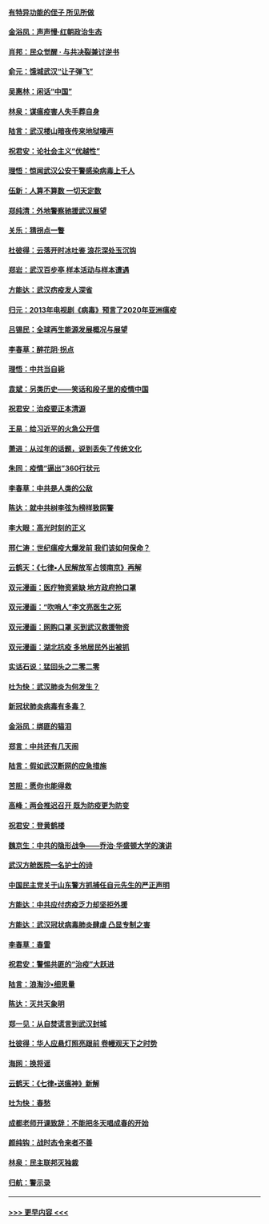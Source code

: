 #### [有特异功能的侄子 所见所做](../pages/nsc993/n11901154.md?t=02280702) 
#### [金浴凤：声声慢‧红朝政治生态](../pages/nsc993/n11899553.md?t=02280702) 
#### [肖邦：民众觉醒 · 与共决裂兼讨逆书](../pages/nsc993/n11898435.md?t=02280702) 
#### [俞元：饿城武汉“让子弹飞”](../pages/nsc993/n11898344.md?t=02280702) 
#### [吴惠林：闲话“中国”](../pages/nsc993/n11898182.md?t=02280702) 
#### [林泉：谋瘟疫害人失手葬自身](../pages/nsc993/n11897892.md?t=02280702) 
#### [陆言：武汉楼山暗夜传来地狱嚎声](../pages/nsc993/n11897033.md?t=02280702) 
#### [祝君安：论社会主义“优越性”](../pages/nsc993/n11897005.md?t=02280702) 
#### [理悟：惊闻武汉公安干警感染病毒上千人](../pages/nsc993/n11896947.md?t=02280702) 
#### [伍新：人算不算数 一切天定数](../pages/nsc993/n11893372.md?t=02280702) 
#### [郑纯清：外地警察驰援武汉展望](../pages/nsc993/n11893115.md?t=02280702) 
#### [关乐：猜拐点一瞥](../pages/nsc993/n11893020.md?t=02280702) 
#### [杜彼得：云落开时冰吐鉴 浪花深处玉沉钩](../pages/nsc993/n11892107.md?t=02280702) 
#### [郑岩：武汉百步亭 样本活动与样本遭遇](../pages/nsc993/n11892310.md?t=02280702) 
#### [方能达：武汉疠疫发人深省](../pages/nsc993/n11891376.md?t=02280702) 
#### [归元：2013年电视剧《病毒》预言了2020年亚洲瘟疫](../pages/nsc993/n11891126.md?t=02280702) 
#### [吕锡民：全球再生能源发展概况与展望](../pages/nsc993/n11890613.md?t=02280702) 
#### [李春草：醉花阴·拐点](../pages/nsc993/n11890567.md?t=02280702) 
#### [理悟：中共当自毙](../pages/nsc993/n11890559.md?t=02280702) 
#### [袁斌：另类历史——笑话和段子里的疫情中国](../pages/nsc993/n11889243.md?t=02280702) 
#### [祝君安：治疫要正本清源](../pages/nsc993/n11889085.md?t=02280702) 
#### [王易：给习近平的火急公开信](../pages/nsc993/n11888225.md?t=02280702) 
#### [萧进：从过年的话题，说到丢失了传统文化](../pages/nsc993/n11887732.md?t=02280702) 
#### [朱同：疫情“逼出”360行状元](../pages/nsc993/n11887678.md?t=02280702) 
#### [李春草：中共是人类的公敌](../pages/nsc993/n11887656.md?t=02280702) 
#### [陈达：就中共树李弦为榜样致网警](../pages/nsc993/n11887625.md?t=02280702) 
#### [李大眼：高光时刻的正义](../pages/nsc993/n11887585.md?t=02280702) 
#### [邢仁涛：世纪瘟疫大爆发前 我们该如何保命？](../pages/nsc993/n11887535.md?t=02280702) 
#### [云鹤天：《七律▪人民解放军占领南京》再解](../pages/nsc993/n11887524.md?t=02280702) 
#### [双元漫画：医疗物资紧缺 地方政府抢口罩](../pages/nsc993/n11884744.md?t=02280702) 
#### [双元漫画：“吹哨人”李文亮医生之死](../pages/nsc993/n11884705.md?t=02280702) 
#### [双元漫画：网购口罩 买到武汉救援物资](../pages/nsc993/n11884670.md?t=02280702) 
#### [双元漫画：湖北抗疫 多地居民外出被抓](../pages/nsc993/n11884643.md?t=02280702) 
#### [实话石说：猛回头之二零二零](../pages/nsc993/n11883968.md?t=02280702) 
#### [吐为快：武汉肺炎为何发生？](../pages/nsc993/n11882180.md?t=02280702) 
#### [新冠状肺炎病毒有多毒？](../pages/nsc993/n11881790.md?t=02280702) 
#### [金浴凤：绑匪的猫泪](../pages/nsc993/n11880664.md?t=02280702) 
#### [郑言：中共还有几天闹](../pages/nsc993/n11880645.md?t=02280702) 
#### [陆言：假如武汉断网的应急措施](../pages/nsc993/n11880619.md?t=02280702) 
#### [苦胆：愿你也能得救](../pages/nsc993/n11880601.md?t=02280702) 
#### [高峰：两会推迟召开  既为防疫更为防变](../pages/nsc993/n11879977.md?t=02280702) 
#### [祝君安：登黄鹤楼](../pages/nsc993/n11880583.md?t=02280702) 
#### [魏京生：中共的隐形战争——乔治‧华盛顿大学的演讲](../pages/nsc993/n11879765.md?t=02280702) 
#### [武汉方舱医院一名护士的诗](../pages/nsc993/n11878480.md?t=02280702) 
#### [中国民主党关于山东警方抓捕任自元先生的严正声明](../pages/nsc993/n11877506.md?t=02280702) 
#### [方能达：中共应付疠疫乏力却坚拒外援](../pages/nsc993/n11877497.md?t=02280702) 
#### [方能达：武汉冠状病毒肺炎肆虐 凸显专制之害](../pages/nsc993/n11877475.md?t=02280702) 
#### [李春草：春雷](../pages/nsc993/n11876287.md?t=02280702) 
#### [祝君安：警惕共匪的“治疫”大跃进](../pages/nsc993/n11876084.md?t=02280702) 
#### [陆言：浪淘沙•细思量](../pages/nsc993/n11876071.md?t=02280702) 
#### [陈达：灭共天象明](../pages/nsc993/n11876063.md?t=02280702) 
#### [郑一见：从自焚谎言到武汉封城](../pages/nsc993/n11875621.md?t=02280702) 
#### [杜彼得：华人应悬灯照亮跟前 卷幔观天下之时势](../pages/nsc993/n11874822.md?t=02280702) 
#### [海网：换将谣](../pages/nsc993/n11873712.md?t=02280702) 
#### [云鹤天：《七律▪送瘟神》新解](../pages/nsc993/n11873598.md?t=02280702) 
#### [吐为快：春愁](../pages/nsc993/n11872801.md?t=02280702) 
#### [成都老师开课致辞：不能把冬天唱成春的开始](../pages/nsc993/n11872653.md?t=02280702) 
#### [颜纯钩：战时态令来者不善](../pages/nsc993/n11872011.md?t=02280702) 
#### [林泉：民主联邦灭独裁](../pages/nsc993/n11870998.md?t=02280702) 
#### [归航：警示录](../pages/nsc993/n11870963.md?t=02280702) 

----
#### [ >>> 更早内容 <<< ](../indexes/nsc993-earlier.md)
